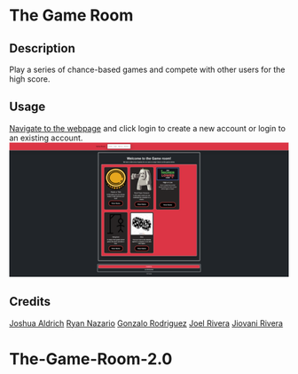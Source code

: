 # The Game Room

## Description

Play a series of chance-based games and compete with other users for the high score.

## Usage

[Navigate to the webpage](https://tranquil-island-69050.herokuapp.com/) and click login to create a new account or login to an existing account.
![Alt text](client\src\images\tranquil-island-69050.herokuapp.com_.png)

## Credits

[Joshua Aldrich](https://github.com/JoshuaAldrich)
[Ryan Nazario](https://github.com/RyanNazario0357)
[Gonzalo Rodriguez](https://github.com/Tiraso12)
[Joel Rivera](https://github.com/Jrivera239)
[Jiovani Rivera](https://github.com/JioR95)

# The-Game-Room-2.0
